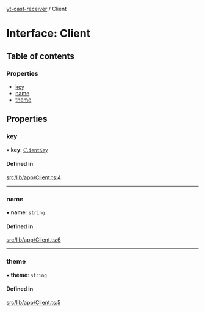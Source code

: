 [yt-cast-receiver](../README.md) / Client

# Interface: Client

## Table of contents

### Properties

- [key](Client.md#key)
- [name](Client.md#name)
- [theme](Client.md#theme)

## Properties

### key

• **key**: [`ClientKey`](../README.md#clientkey)

#### Defined in

[src/lib/app/Client.ts:4](https://github.com/patrickkfkan/yt-cast-receiver/blob/90cf03d/src/lib/app/Client.ts#L4)

___

### name

• **name**: `string`

#### Defined in

[src/lib/app/Client.ts:6](https://github.com/patrickkfkan/yt-cast-receiver/blob/90cf03d/src/lib/app/Client.ts#L6)

___

### theme

• **theme**: `string`

#### Defined in

[src/lib/app/Client.ts:5](https://github.com/patrickkfkan/yt-cast-receiver/blob/90cf03d/src/lib/app/Client.ts#L5)
